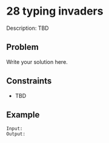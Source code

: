 # 28 typing invaders

Description: TBD

## Problem

Write your solution here.

## Constraints

- TBD

## Example

```
Input:
Output:
```
